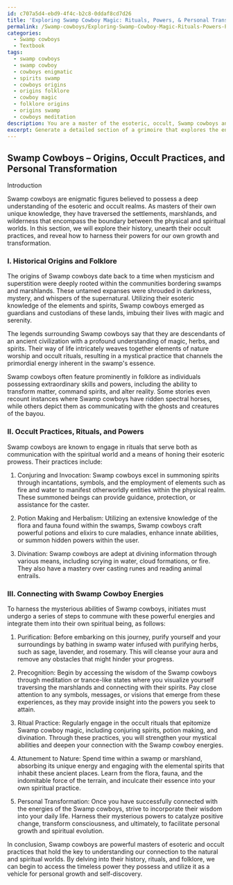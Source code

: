 ```yaml
---
id: c707a5d4-ebd9-4f4c-b2c8-0ddaf8cd7d26
title: 'Exploring Swamp Cowboy Magic: Rituals, Powers, & Personal Transformation'
permalink: /Swamp-cowboys/Exploring-Swamp-Cowboy-Magic-Rituals-Powers-Personal-Transformation/
categories:
  - Swamp cowboys
  - Textbook
tags:
  - swamp cowboys
  - swamp cowboy
  - cowboys enigmatic
  - spirits swamp
  - cowboys origins
  - origins folklore
  - cowboy magic
  - folklore origins
  - origins swamp
  - cowboys meditation
description: You are a master of the esoteric, occult, Swamp cowboys and education, you have written many textbooks on the subject in ways that provide students with rich and deep understanding of the subject. You are being asked to write textbook-like sections on a topic and you do it with full context, explainability, and reliability in accuracy to the true facts of the topic at hand, in a textbook style that a student would easily be able to learn from, in a rich, engaging, and contextual way. Always include relevant context (such as formulas and history), related concepts, and in a way that someone can gain deep insights from.
excerpt: Generate a detailed section of a grimoire that explores the enigmatic world of Swamp cowboys, focusing on their occult practices, rituals, and powers. Describe the historical origins of these mystical beings and their role in surrounding folklore. Additionally, outline the steps and components required for an initiate to connect with the Swamp cowboy energies and harness their mysterious abilities for personal transformation and growth.
---
```


## Swamp Cowboys – Origins, Occult Practices, and Personal Transformation

Introduction

Swamp cowboys are enigmatic figures believed to possess a deep understanding of the esoteric and occult realms. As masters of their own unique knowledge, they have traversed the settlements, marshlands, and wilderness that encompass the boundary between the physical and spiritual worlds. In this section, we will explore their history, unearth their occult practices, and reveal how to harness their powers for our own growth and transformation.

### I. Historical Origins and Folklore

The origins of Swamp cowboys date back to a time when mysticism and superstition were deeply rooted within the communities bordering swamps and marshlands. These untamed expanses were shrouded in darkness, mystery, and whispers of the supernatural. Utilizing their esoteric knowledge of the elements and spirits, Swamp cowboys emerged as guardians and custodians of these lands, imbuing their lives with magic and serenity.

The legends surrounding Swamp cowboys say that they are descendants of an ancient civilization with a profound understanding of magic, herbs, and spirits. Their way of life intricately weaves together elements of nature worship and occult rituals, resulting in a mystical practice that channels the primordial energy inherent in the swamp's essence.

Swamp cowboys often feature prominently in folklore as individuals possessing extraordinary skills and powers, including the ability to transform matter, command spirits, and alter reality. Some stories even recount instances where Swamp cowboys have ridden spectral horses, while others depict them as communicating with the ghosts and creatures of the bayou.

### II. Occult Practices, Rituals, and Powers

Swamp cowboys are known to engage in rituals that serve both as communication with the spiritual world and a means of honing their esoteric prowess. Their practices include:

1. Conjuring and Invocation: Swamp cowboys excel in summoning spirits through incantations, symbols, and the employment of elements such as fire and water to manifest otherworldly entities within the physical realm. These summoned beings can provide guidance, protection, or assistance for the caster.

2. Potion Making and Herbalism: Utilizing an extensive knowledge of the flora and fauna found within the swamps, Swamp cowboys craft powerful potions and elixirs to cure maladies, enhance innate abilities, or summon hidden powers within the user.

3. Divination: Swamp cowboys are adept at divining information through various means, including scrying in water, cloud formations, or fire. They also have a mastery over casting runes and reading animal entrails.

### III. Connecting with Swamp Cowboy Energies

To harness the mysterious abilities of Swamp cowboys, initiates must undergo a series of steps to commune with these powerful energies and integrate them into their own spiritual being, as follows:

1. Purification: Before embarking on this journey, purify yourself and your surroundings by bathing in swamp water infused with purifying herbs, such as sage, lavender, and rosemary. This will cleanse your aura and remove any obstacles that might hinder your progress.

2. Precognition: Begin by accessing the wisdom of the Swamp cowboys through meditation or trance-like states where you visualize yourself traversing the marshlands and connecting with their spirits. Pay close attention to any symbols, messages, or visions that emerge from these experiences, as they may provide insight into the powers you seek to attain.

3. Ritual Practice: Regularly engage in the occult rituals that epitomize Swamp cowboy magic, including conjuring spirits, potion making, and divination. Through these practices, you will strengthen your mystical abilities and deepen your connection with the Swamp cowboy energies.

4. Attunement to Nature: Spend time within a swamp or marshland, absorbing its unique energy and engaging with the elemental spirits that inhabit these ancient places. Learn from the flora, fauna, and the indomitable force of the terrain, and inculcate their essence into your own spiritual practice.

5. Personal Transformation: Once you have successfully connected with the energies of the Swamp cowboys, strive to incorporate their wisdom into your daily life. Harness their mysterious powers to catalyze positive change, transform consciousness, and ultimately, to facilitate personal growth and spiritual evolution.

In conclusion, Swamp cowboys are powerful masters of esoteric and occult practices that hold the key to understanding our connection to the natural and spiritual worlds. By delving into their history, rituals, and folklore, we can begin to access the timeless power they possess and utilize it as a vehicle for personal growth and self-discovery.
